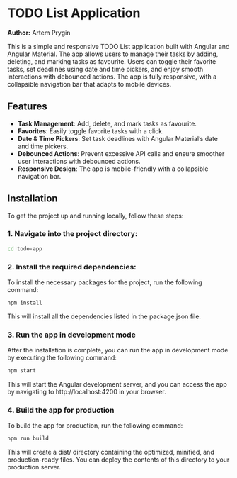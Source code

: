 # TODO List Application

**Author:** Artem Prygin

This is a simple and responsive TODO List application built with Angular and Angular Material. The app allows users to manage their tasks by adding,
deleting, and marking tasks as favourite. Users can toggle their favorite tasks, set deadlines using date and time pickers, and enjoy smooth
interactions with debounced actions. The app is fully responsive, with a collapsible navigation bar that adapts to mobile devices.

## Features

- **Task Management**: Add, delete, and mark tasks as favourite.
- **Favorites**: Easily toggle favorite tasks with a click.
- **Date & Time Pickers**: Set task deadlines with Angular Material’s date and time pickers.
- **Debounced Actions**: Prevent excessive API calls and ensure smoother user interactions with debounced actions.
- **Responsive Design**: The app is mobile-friendly with a collapsible navigation bar.

## Installation

To get the project up and running locally, follow these steps:

### 1. Navigate into the project directory:

   ```bash
   cd todo-app
   ```

### 2. Install the required dependencies:

To install the necessary packages for the project, run the following command:

```bash
npm install
```

This will install all the dependencies listed in the package.json file.

### 3. Run the app in development mode

After the installation is complete, you can run the app in development mode by executing the following command:

```bash
npm start
```

This will start the Angular development server, and you can access the app by navigating to http://localhost:4200 in your browser.

### 4. Build the app for production

To build the app for production, run the following command:

```bash
npm run build
```

This will create a dist/ directory containing the optimized, minified, and production-ready files. You can deploy the contents of this directory to
your production server.
